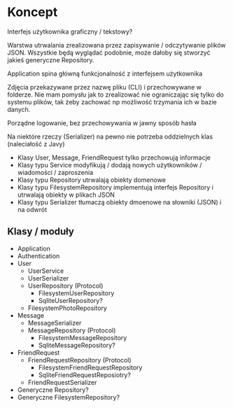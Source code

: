 # Koncept
Interfejs użytkownika graficzny / tekstowy?

Warstwa utrwalania zrealizowana przez zapisywanie / odczytywanie plików JSON.
Wszystkie będą wyglądać podobnie, może dałoby się stworzyć jakieś generyczne Repository.

Application spina główną funkcjonalność z interfejsem użytkownika

Zdjęcia przekazywane przez nazwę pliku (CLI) i przechowywane w folderze.
Nie mam pomysłu jak to zrealizować nie ograniczając się tylko do systemu plików,
tak żeby zachować np możliwość trzymania ich w bazie danych.

Porządne logowanie, bez przechowywania w jawny sposób hasła

Na niektóre rzeczy (Serializer) na pewno nie potrzeba oddzielnych klas (naleciałość z Javy)

* Klasy User, Message, FriendRequest tylko przechowują informacje
* Klasy typu Service modyfikują / dodają nowych użytkowników / wiadomości / zaproszenia
* Klasy typu Repository utrwalają obiekty domenowe
* Klasy typu FilesystemRepository implementują interfejs Repository i utrwalają obiekty w plikach JSON
* Klasy typu Serializer tłumaczą obiekty dmoenowe na słowniki (JSON) i na odwrót

## Klasy / moduły
* Application
* Authentication
* User
  * UserService
  * UserSerializer
  * UserRepository (Protocol)
    * FilesystemUserRepository
    * SqliteUserRepository?
  * FilesystemPhotoRepository
* Message
  * MessageSerializer
  * MessageRepository (Protocol)
    * FilesystemMessageRepository 
    * SqliteMessageRepository?
* FriendRequest
  * FriendRequestRepository (Protocol)
    * FilesystemFriendRequestRepository
    * SqliteFriendRequestReposiotry?
  * FriendRequestSerializer
* Generyczne Repository?
* Generyczne FilesystemRepository?
